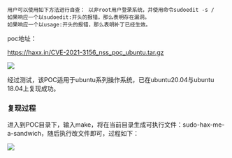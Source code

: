 

```
用户可以使用如下方法进行自查： 以非root用户登录系统，并使用命令sudoedit -s /
如果响应一个以sudoedit:开头的报错，那么表明存在漏洞。
如果响应一个以usage:开头的报错，那么表明补丁已经生效。
```

poc地址：

https://haxx.in/CVE-2021-3156_nss_poc_ubuntu.tar.gz

![](https://mmbiz.qpic.cn/mmbiz_png/ibNDXshVhQuuYhwhtibQdcEn3UNoOfjKcTQ2C5SzcibGbTWqNfCpeUavf5FOtXZjzRNdHKWcXPrlH7yhSoacxM3WQ/640?wx_fmt=png&tp=webp&wxfrom=5&wx_lazy=1&wx_co=1)

经过测试，该POC适用于ubuntu系列操作系统，已在ubuntu20.04与ubuntu 18.04上复现成功。



### 复现过程

进入到POC目录下，输入make，将在当前目录生成可执行文件：sudo-hax-me-a-sandwich，随后执行改文件即可，过程如下：

![](https://mmbiz.qpic.cn/mmbiz_png/ibNDXshVhQuuYhwhtibQdcEn3UNoOfjKcTUqnMncEo7jndePb2OZBRhVzicCXPYFaKw1DBAa0ffvoS4tb1qpIE92g/640?wx_fmt=png&tp=webp&wxfrom=5&wx_lazy=1&wx_co=1)